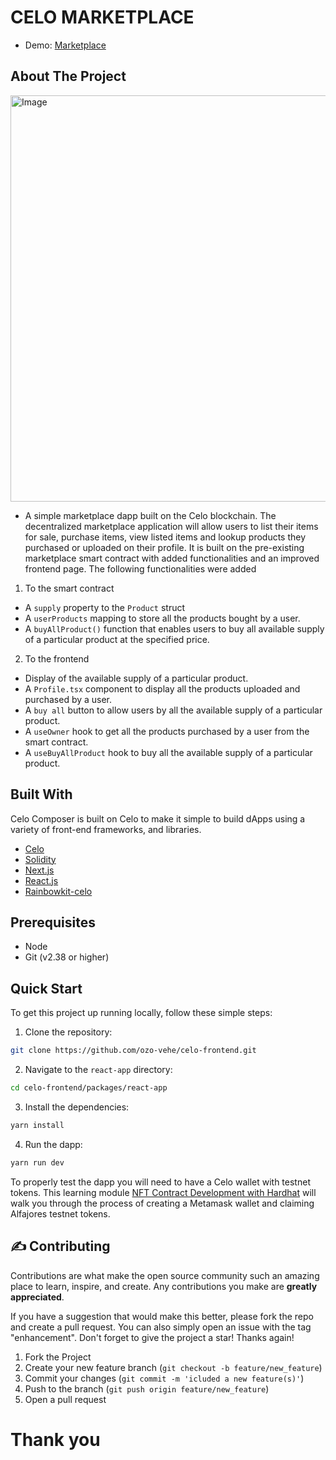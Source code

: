 # CELO MARKETPLACE
- Demo: [Marketplace](https://celo-frontend-eta.vercel.app/)

## About The Project
<img src="https://github.com/ozo-vehe/celo-frontend/blob/master/packages/react-app/celo-frontend.png" alt="Image" width="800px" height="650px">

- A simple marketplace dapp built on the Celo blockchain. The decentralized marketplace application will allow users to list their items for sale, purchase items, view listed items and lookup products they purchased or uploaded on their profile. It is built on the pre-existing marketplace smart contract with added functionalities and an improved frontend page. The following functionalities were added

1. To the smart contract
- A `supply` property to the `Product` struct
- A `userProducts` mapping to store all the products bought by a user.
- A `buyAllProduct()` function that enables users to buy all available supply of a particular product at the specified price.

2. To the frontend
- Display of the available supply of a particular product.
- A `Profile.tsx` component to display all the products uploaded and purchased by a user.
- A `buy all` button to allow users by all the available supply of a particular product.
- A `useOwner` hook to get all the products purchased by a user from the smart contract.
- A `useBuyAllProduct` hook to buy all the available supply of a particular product.


## Built With

Celo Composer is built on Celo to make it simple to build dApps using a variety of front-end frameworks, and libraries.

- [Celo](https://celo.org/)
- [Solidity](https://docs.soliditylang.org/en/v0.8.19/)
- [Next.js](https://nextjs.org/)
- [React.js](https://reactjs.org/)
- [Rainbowkit-celo](https://github.com/celo-org/rainbowkit-celo)

## Prerequisites

- Node
- Git (v2.38 or higher)

## Quick Start

To get this project up running locally, follow these simple steps:

1. Clone the repository:

```bash
git clone https://github.com/ozo-vehe/celo-frontend.git
```

2. Navigate to the `react-app` directory:

```bash
cd celo-frontend/packages/react-app
```

3. Install the dependencies:

```bash
yarn install
```

4. Run the dapp:

```bash
yarn run dev
```

<!-- TESTING APP -->

To properly test the dapp you will need to have a Celo wallet with testnet tokens.
This learning module [NFT Contract Development with Hardhat](https://hackmd.io/exuZTH2hTqKytn2vxgDmcg) will walk you through the process of creating a Metamask wallet and claiming Alfajores testnet tokens.
   
<!-- CONTRIBUTING -->

## :writing_hand: Contributing

Contributions are what make the open source community such an amazing place to learn, inspire, and create. Any
contributions you make are **greatly appreciated**.

If you have a suggestion that would make this better, please fork the repo and create a pull request. You can also
simply open an issue with the tag "enhancement". Don't forget to give the project a star! Thanks again!

1. Fork the Project
2. Create your new feature branch (`git checkout -b feature/new_feature`)
3. Commit your changes (`git commit -m 'icluded a new feature(s)'`)
4. Push to the branch (`git push origin feature/new_feature`)
5. Open a pull request


<!-- MARKDOWN LINKS & IMAGES -->
<!-- https://www.markdownguide.org/basic-syntax/#reference-style-links -->

#  Thank you
